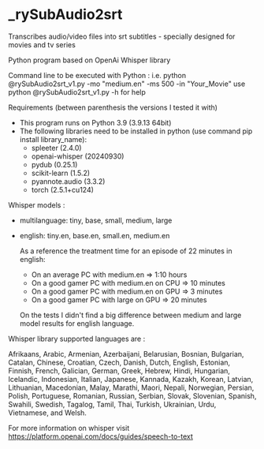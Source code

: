 # _rySubAudio2srt
Transcribes audio/video files into srt subtitles - specially designed for movies and tv series

Python program based on OpenAi Whisper library

Command line to be executed with Python : 
   i.e. python @rySubAudio2srt_v1.py -mo "medium.en" -ms 500 -in "Your_Movie" 
   use python @rySubAudio2srt_v1.py -h for help

Requirements (between parenthesis the versions I tested it with)
   - This program runs on Python 3.9 (3.9.13 64bit)
   - The following libraries need to be installed in python (use command pip install library_name):
       * spleeter (2.4.0)
       * openai-whisper (20240930)
       * pydub (0.25.1)
       * scikit-learn (1.5.2)
       * pyannote.audio (3.3.2)
       * torch (2.5.1+cu124)

Whisper models : 
-  multilanguage: tiny, base, small, medium, large
-  english: tiny.en, base.en, small.en, medium.en

   As a reference the treatment time for an episode of 22 minutes in english:
   *   On an average PC with medium.en => 1:10 hours
   *   On a good gamer PC with medium.en on CPU => 10 minutes
   *   On a good gamer PC with medium.en on GPU => 3 minutes
   *   On a good gamer PC with large on GPU => 20 minutes

   On the tests I didn't find a big difference between medium and large model results for english language.

Whisper library supported languages are :

Afrikaans, Arabic, Armenian, Azerbaijani, Belarusian, Bosnian, Bulgarian, Catalan, Chinese, Croatian, Czech, Danish, Dutch, English, Estonian, Finnish, French, Galician, German, Greek, Hebrew, Hindi, Hungarian, Icelandic, Indonesian, Italian, Japanese, Kannada, Kazakh, Korean, Latvian, Lithuanian, Macedonian, Malay, Marathi, Maori, Nepali, Norwegian, Persian, Polish, Portuguese, Romanian, Russian, Serbian, Slovak, Slovenian, Spanish, Swahili, Swedish, Tagalog, Tamil, Thai, Turkish, Ukrainian, Urdu, Vietnamese, and Welsh.

For more information on whisper visit https://platform.openai.com/docs/guides/speech-to-text
